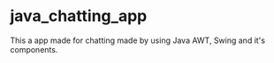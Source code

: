 # java_chatting_app
This a app made for chatting made by using Java AWT, Swing and it's components.
